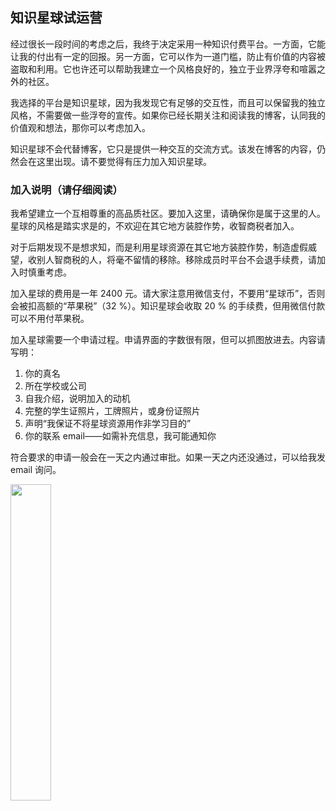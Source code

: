 <div class="inner">
<h2>知识星球试运营</h2>
<p>经过很长一段时间的考虑之后，我终于决定采用一种知识付费平台。一方面，它能让我的付出有一定的回报。另一方面，它可以作为一道门槛，防止有价值的内容被盗取和利用。它也许还可以帮助我建立一个风格良好的，独立于业界浮夸和喧嚣之外的社区。</p>
<p>我选择的平台是知识星球，因为我发现它有足够的交互性，而且可以保留我的独立风格，不需要做一些浮夸的宣传。如果你已经长期关注和阅读我的博客，认同我的价值观和想法，那你可以考虑加入。</p>
<p>知识星球不会代替博客，它只是提供一种交互的交流方式。该发在博客的内容，仍然会在这里出现。请不要觉得有压力加入知识星球。</p>
<h3 id="加入说明请仔细阅读">加入说明（请仔细阅读）</h3>
<p>我希望建立一个互相尊重的高品质社区。要加入这里，请确保你是属于这里的人。星球的风格是踏实求是的，不欢迎在其它地方装腔作势，收智商税者加入。</p>
<p>对于后期发现不是想求知，而是利用星球资源在其它地方装腔作势，制造虚假威望，收别人智商税的人，将毫不留情的移除。移除成员时平台不会退手续费，请加入时慎重考虑。</p>
<p>加入星球的费用是一年 2400 元。请大家注意用微信支付，不要用“星球币”，否则会被扣高额的“苹果税”（32 %）。知识星球会收取 20 % 的手续费，但用微信付款可以不用付苹果税。</p>
<p>加入星球需要一个申请过程。申请界面的字数很有限，但可以抓图放进去。内容请写明：</p>
<ol>
<li>你的真名</li>
<li>所在学校或公司</li>
<li>自我介绍，说明加入的动机</li>
<li>完整的学生证照片，工牌照片，或身份证照片</li>
<li>声明“我保证不将星球资源用作非学习目的”</li>
<li>你的联系 email——如需补充信息，我可能通知你</li>
</ol>
<p>符合要求的申请一般会在一天之内通过审批。如果一天之内还没通过，可以给我发 email 询问。</p>
<p><img src="http://www.yinwang.org/images/zsxq.jpg" width="36%" /></p>
</div>
<div class="ad-banner" style="margin-top: 5px">
<script async src="//pagead2.googlesyndication.com/pagead/js/adsbygoogle.js"></script>
<ins class="adsbygoogle"
                    style="display:inline-block;width:100%;height:90px"
                    data-ad-client="ca-pub-1331524016319584"
                    data-ad-slot="6657867155"></ins>
<script>(adsbygoogle = window.adsbygoogle || []).push({});</script>
</div>
<script data-ad-client="ca-pub-1331524016319584" async
            src="https://pagead2.googlesyndication.com/pagead/js/adsbygoogle.js">
</script>
    